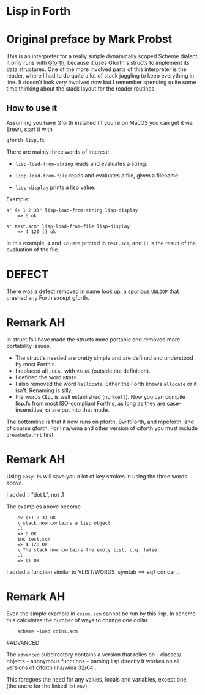 # Lisp in Forth
# Original preface by Mark Probst

This is an interpreter for a really simple dynamically scoped Scheme
dialect. It only runs with
[Gforth](https://www.gnu.org/software/gforth/), because it uses
Gforth's structs to implement its data structures. One of the more
involved parts of this interpreter is the reader, where I had to do
quite a lot of stack juggling to keep everything in line. It doesn't
look very involved now but I remember spending quite some time
thinking about the stack layout for the reader routines.

## How to use it

Assuming you have Gforth installed (if you're on MacOS you can get it
via [Brew](https://brew.sh)), start it with

    gforth lisp.fs

There are mainly three words of interest:

* `lisp-load-from-string` reads and evaluates a string.

* `lisp-load-from-file` reads and evaluates a file, given a filename.

* `lisp-display` prints a lisp value.

Example:

    s" (+ 1 2 3)" lisp-load-from-string lisp-display
        => 6 ok

    s" test.scm" lisp-load-from-file lisp-display
        => 4 120 () ok

In this example, `4` and `120` are printed in `test.scm`, and `()` is
the result of the evaluation of the file.

# DEFECT
There was a defect removed in name look up, a spurious `UNLOOP`
that crashed any Forth except gforth.

# Remark AH

In struct.fs I have made the structs more portable and removed
more portability issues.
- The struct's needed are pretty simple and are defined and
understood by most Forth's.
- I replaced all `LOCAL` with `VALUE` (outside the definition).
- I defined the word `ENDIF`
- I also removed the word `%allocate`. Either the Forth knows
`allocate` or it isn't. Renaming is silly.
- the words `CELL` is well established (no `%cell`).
Now you can compile lisp.fs from most ISO-compliant Forth's,
as long as they are case-insensitive, or are put into that mode.

The bottomline is that it now runs on pforth, SwiftForth,
and mpeforth, and of course gforth.
For lina/wina and other version of ciforth you must include
`preambule.frt` first.

# Remark AH
Using `easy.fs` will save you a lot of key strokes in using the three words above.

I added .l "dot L", not .1 

The examples above become

        ev (+1 2 3) OK
        \ stack now contains a lisp object
        .l
        => 6 OK
        inc test.scm
        => 4 120 OK
        \ The stack now contains the empty list, c.q. false.
        .l
        => () OK

I added a function similar to VLIST/WORDS
        .symtab
        ==> eq? cdr car ..

# Remark AH
Even the simple example in `coins.scm` cannot be run by this lisp.
In scheme this calculates the number of ways to change one dollar.

        scheme -load coins.scm

#ADVANCED

The `advanced` subdirectory contains a version that relies on
    - classes/ objects
    - anonymous functions
    - parsing lisp directly
It workes on all versions of ciforth lina/wina 32/64 .

This foregoes the need for any values, locals and variables, except one,
(the ancre for the linked list `env`).
